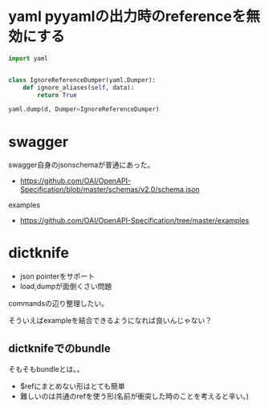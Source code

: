 # yaml pyyamlの出力時のreferenceを無効にする

```python
import yaml


class IgnoreReferenceDumper(yaml.Dumper):
    def ignore_aliases(self, data):
        return True

yaml.dump(d, Dumper=IgnoreReferenceDumper)
```

# swagger

swagger自身のjsonschemaが普通にあった。

- https://github.com/OAI/OpenAPI-Specification/blob/master/schemas/v2.0/schema.json

examples

- https://github.com/OAI/OpenAPI-Specification/tree/master/examples

# dictknife

- json pointerをサポート
- load,dumpが面倒くさい問題

commandsの辺り整理したい。

そういえばexampleを結合できるようになれば良いんじゃない？

## dictknifeでのbundle

そもそもbundleとは。。

- $refにまとめない形はとても簡単
- 難しいのは共通のrefを使う形(名前が衝突した時のことを考えると辛い。)


